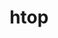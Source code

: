 ---
title: "htop"
layout: cache
categories: [package, develop-2025-03-09]
meta: {"compilers": ["apple-clang@=16.0.0", "gcc@=10.5.0", "gcc@=13.3.0"], "num_specs": 3, "num_specs_by_stack": {"developer-tools-aarch64-linux-gnu": 1, "developer-tools-darwin": 1, "developer-tools-x86_64_v3-linux-gnu": 1, "root": 3}, "oss": ["centos7", "rhel8", "sequoia"], "platforms": ["darwin", "linux"], "stacks": ["developer-tools-aarch64-linux-gnu", "developer-tools-darwin", "developer-tools-x86_64_v3-linux-gnu", "root"], "targets": ["aarch64", "x86_64_v3"], "versions": ["3.3.0"]}
spec_details: [{"compiler": "gcc@=10.5.0", "hash": "a3diiutasxkiwhyf7hs5uvvhi4wwo2u5", "os": "centos7", "platform": "linux", "size": "-", "stacks": ["developer-tools-x86_64_v3-linux-gnu", "root"], "target": "x86_64_v3", "variants": ["build_system=autotools", "~debug", "~hwloc", "+unicode"], "versions": ["3.3.0"]}, {"compiler": "apple-clang@=16.0.0", "hash": "kazulv5hrz7f5elhxlnfgyxzu6nnmduy", "os": "sequoia", "platform": "darwin", "size": "-", "stacks": ["developer-tools-darwin", "root"], "target": "aarch64", "variants": ["build_system=autotools", "~debug", "~hwloc", "+unicode"], "versions": ["3.3.0"]}, {"compiler": "gcc@=13.3.0", "hash": "lohvfvgjduzzdxldm6wokjle5cpl6fm6", "os": "rhel8", "platform": "linux", "size": "-", "stacks": ["developer-tools-aarch64-linux-gnu", "root"], "target": "aarch64", "variants": ["build_system=autotools", "~debug", "~hwloc", "+unicode"], "versions": ["3.3.0"]}]
---